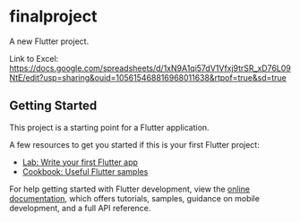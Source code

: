 # finalproject

A new Flutter project.

Link to Excel: https://docs.google.com/spreadsheets/d/1xN9A1qi57dV1Vfxj9trSR_xD76L09NtE/edit?usp=sharing&ouid=105615468816968011638&rtpof=true&sd=true

## Getting Started

This project is a starting point for a Flutter application.

A few resources to get you started if this is your first Flutter project:

- [Lab: Write your first Flutter app](https://docs.flutter.dev/get-started/codelab)
- [Cookbook: Useful Flutter samples](https://docs.flutter.dev/cookbook)

For help getting started with Flutter development, view the
[online documentation](https://docs.flutter.dev/), which offers tutorials,
samples, guidance on mobile development, and a full API reference.
